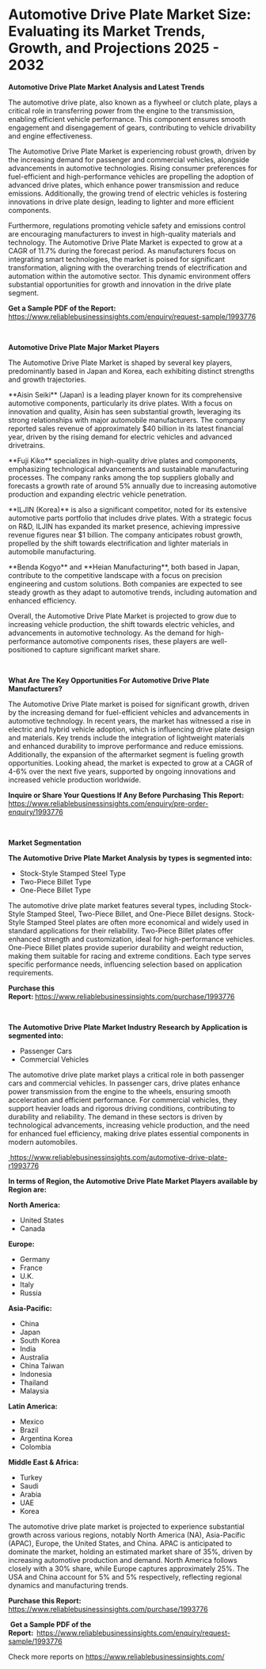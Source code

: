 <p><h1>Automotive Drive Plate Market Size: Evaluating its Market Trends, Growth, and Projections 2025 - 2032</h1></p><p><strong>Automotive Drive Plate Market Analysis and Latest Trends</strong></p>
<p><p>The automotive drive plate, also known as a flywheel or clutch plate, plays a critical role in transferring power from the engine to the transmission, enabling efficient vehicle performance. This component ensures smooth engagement and disengagement of gears, contributing to vehicle drivability and engine effectiveness.</p><p>The Automotive Drive Plate Market is experiencing robust growth, driven by the increasing demand for passenger and commercial vehicles, alongside advancements in automotive technologies. Rising consumer preferences for fuel-efficient and high-performance vehicles are propelling the adoption of advanced drive plates, which enhance power transmission and reduce emissions. Additionally, the growing trend of electric vehicles is fostering innovations in drive plate design, leading to lighter and more efficient components.</p><p>Furthermore, regulations promoting vehicle safety and emissions control are encouraging manufacturers to invest in high-quality materials and technology. The Automotive Drive Plate Market is expected to grow at a CAGR of 11.7% during the forecast period. As manufacturers focus on integrating smart technologies, the market is poised for significant transformation, aligning with the overarching trends of electrification and automation within the automotive sector. This dynamic environment offers substantial opportunities for growth and innovation in the drive plate segment.</p></p>
<p><strong>Get a Sample PDF of the Report:&nbsp;</strong> <a href="https://www.reliablebusinessinsights.com/enquiry/request-sample/1993776?utm_campaign=96&utm_medium=2&utm_source=Github&utm_content=ia&utm_term=29032025&utm_id=automotive-drive-plate">https://www.reliablebusinessinsights.com/enquiry/request-sample/1993776</a></p>
<p>&nbsp;</p>
<p><strong>Automotive Drive Plate Major Market Players</strong></p>
<p><p>The Automotive Drive Plate Market is shaped by several key players, predominantly based in Japan and Korea, each exhibiting distinct strengths and growth trajectories. </p><p>**Aisin Seiki** (Japan) is a leading player known for its comprehensive automotive components, particularly its drive plates. With a focus on innovation and quality, Aisin has seen substantial growth, leveraging its strong relationships with major automobile manufacturers. The company reported sales revenue of approximately $40 billion in its latest financial year, driven by the rising demand for electric vehicles and advanced drivetrains.</p><p>**Fuji Kiko** specializes in high-quality drive plates and components, emphasizing technological advancements and sustainable manufacturing processes. The company ranks among the top suppliers globally and forecasts a growth rate of around 5% annually due to increasing automotive production and expanding electric vehicle penetration.</p><p>**ILJIN (Korea)** is also a significant competitor, noted for its extensive automotive parts portfolio that includes drive plates. With a strategic focus on R&D, ILJIN has expanded its market presence, achieving impressive revenue figures near $1 billion. The company anticipates robust growth, propelled by the shift towards electrification and lighter materials in automobile manufacturing.</p><p>**Benda Kogyo** and **Heian Manufacturing**, both based in Japan, contribute to the competitive landscape with a focus on precision engineering and custom solutions. Both companies are expected to see steady growth as they adapt to automotive trends, including automation and enhanced efficiency.</p><p>Overall, the Automotive Drive Plate Market is projected to grow due to increasing vehicle production, the shift towards electric vehicles, and advancements in automotive technology. As the demand for high-performance automotive components rises, these players are well-positioned to capture significant market share.</p></p>
<p>&nbsp;</p>
<p><strong>What Are The Key Opportunities For Automotive Drive Plate Manufacturers?</strong></p>
<p><p>The Automotive Drive Plate market is poised for significant growth, driven by the increasing demand for fuel-efficient vehicles and advancements in automotive technology. In recent years, the market has witnessed a rise in electric and hybrid vehicle adoption, which is influencing drive plate design and materials. Key trends include the integration of lightweight materials and enhanced durability to improve performance and reduce emissions. Additionally, the expansion of the aftermarket segment is fueling growth opportunities. Looking ahead, the market is expected to grow at a CAGR of 4-6% over the next five years, supported by ongoing innovations and increased vehicle production worldwide.</p></p>
<p><strong>Inquire or Share Your Questions If Any Before Purchasing This Report:</strong> <a href="https://www.reliablebusinessinsights.com/enquiry/pre-order-enquiry/1993776?utm_campaign=96&utm_medium=2&utm_source=Github&utm_content=ia&utm_term=29032025&utm_id=automotive-drive-plate">https://www.reliablebusinessinsights.com/enquiry/pre-order-enquiry/1993776</a></p>
<p>&nbsp;</p>
<p><strong>Market Segmentation</strong></p>
<p><strong>The Automotive Drive Plate Market Analysis by types is segmented into:</strong></p>
<p><ul><li>Stock-Style Stamped Steel Type</li><li>Two-Piece Billet Type</li><li>One-Piece Billet Type</li></ul></p>
<p><p>The automotive drive plate market features several types, including Stock-Style Stamped Steel, Two-Piece Billet, and One-Piece Billet designs. Stock-Style Stamped Steel plates are often more economical and widely used in standard applications for their reliability. Two-Piece Billet plates offer enhanced strength and customization, ideal for high-performance vehicles. One-Piece Billet plates provide superior durability and weight reduction, making them suitable for racing and extreme conditions. Each type serves specific performance needs, influencing selection based on application requirements.</p></p>
<p><strong>Purchase this Report:&nbsp;</strong><a href="https://www.reliablebusinessinsights.com/purchase/1993776?utm_campaign=96&utm_medium=2&utm_source=Github&utm_content=ia&utm_term=29032025&utm_id=automotive-drive-plate">https://www.reliablebusinessinsights.com/purchase/1993776</a></p>
<p>&nbsp;</p>
<p><strong>The Automotive Drive Plate Market Industry Research by Application is segmented into:</strong></p>
<p><ul><li>Passenger Cars</li><li>Commercial Vehicles</li></ul></p>
<p><p>The automotive drive plate market plays a critical role in both passenger cars and commercial vehicles. In passenger cars, drive plates enhance power transmission from the engine to the wheels, ensuring smooth acceleration and efficient performance. For commercial vehicles, they support heavier loads and rigorous driving conditions, contributing to durability and reliability. The demand in these sectors is driven by technological advancements, increasing vehicle production, and the need for enhanced fuel efficiency, making drive plates essential components in modern automobiles.</p></p>
<p><a href="https://www.reliablebusinessinsights.com/automotive-drive-plate-r1993776?utm_campaign=96&utm_medium=2&utm_source=Github&utm_content=ia&utm_term=29032025&utm_id=automotive-drive-plate">&nbsp;https://www.reliablebusinessinsights.com/automotive-drive-plate-r1993776</a></p>
<p><strong>In terms of Region, the Automotive Drive Plate Market Players available by Region are:</strong></p>
<p>
    <p> <strong> North America: </strong>
        <ul>
            <li>United States</li>
            <li>Canada</li>
        </ul>
        </p> 
    <p> <strong> Europe: </strong>
        <ul>
            <li>Germany</li>
            <li>France</li>
            <li>U.K.</li>
            <li>Italy</li>
            <li>Russia</li>
        </ul>
        </p> 
    <p> <strong> Asia-Pacific: </strong>
        <ul>
            <li>China</li>
            <li>Japan</li>
            <li>South Korea</li>
            <li>India</li>
            <li>Australia</li>
            <li>China Taiwan</li>
            <li>Indonesia</li>
            <li>Thailand</li>
            <li>Malaysia</li>
        </ul>
        </p> 
    <p> <strong> Latin America: </strong>
        <ul>
            <li>Mexico</li>
            <li>Brazil</li>
            <li>Argentina Korea</li>
            <li>Colombia</li>
        </ul>
        </p> 
    <p> <strong> Middle East & Africa: </strong>
        <ul>
            <li>Turkey</li>
            <li>Saudi</li>
            <li>Arabia</li>
            <li>UAE</li>
            <li>Korea</li>
        </ul>
    </p>
    </p>
<p><p>The automotive drive plate market is projected to experience substantial growth across various regions, notably North America (NA), Asia-Pacific (APAC), Europe, the United States, and China. APAC is anticipated to dominate the market, holding an estimated market share of 35%, driven by increasing automotive production and demand. North America follows closely with a 30% share, while Europe captures approximately 25%. The USA and China account for 5% and 5% respectively, reflecting regional dynamics and manufacturing trends.</p></p>
<p><strong>Purchase this Report: </strong><a href="https://www.reliablebusinessinsights.com/purchase/1993776?utm_campaign=96&utm_medium=2&utm_source=Github&utm_content=ia&utm_term=29032025&utm_id=automotive-drive-plate">https://www.reliablebusinessinsights.com/purchase/1993776</a></p>
<p>&nbsp;<strong>Get a Sample PDF of the Report:&nbsp;&nbsp;</strong><a href="https://www.reliablebusinessinsights.com/enquiry/request-sample/1993776?utm_campaign=96&utm_medium=2&utm_source=Github&utm_content=ia&utm_term=29032025&utm_id=automotive-drive-plate">https://www.reliablebusinessinsights.com/enquiry/request-sample/1993776</a></p>
<p><strong></strong></p>
<p>Check more reports on <a href="https://www.reliablebusinessinsights.com/?utm_campaign=96&utm_medium=2&utm_source=Github&utm_content=ia&utm_term=29032025&utm_id=automotive-drive-plate">https://www.reliablebusinessinsights.com/</a></p>